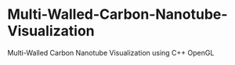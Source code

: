 # Multi-Walled-Carbon-Nanotube-Visualization
Multi-Walled Carbon Nanotube Visualization using C++ OpenGL 
